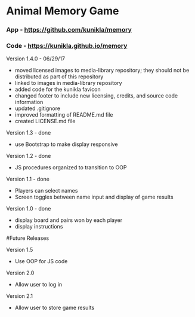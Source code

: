 # Animal Memory Game
### App  - https://github.com/kunikla/memory
### Code - https://kunikla.github.io/memory

Version 1.4.0 - 06/29/17
  * moved licensed images to media-library repository;
   they should not be distributed
   as part of this repository
  * linked to images in media-library repository
  * added code for the kunikla favicon
  * changed footer to include new licensing, credits,
   and source code information
  * updated .gitignore
  * improved formatting of README.md file
  * created LICENSE.md file

Version 1.3 - done
  * use Bootstrap to make display responsive

Version 1.2 - done
  * JS procedures organized to transition to OOP

Version 1.1 - done
  * Players can select names
  * Screen toggles between name input and display of game results

Version 1.0 - done
  * display board and pairs won by each player
  * display instructions

#Future Releases 

Version 1.5
  * Use OOP for JS code

Version 2.0
  * Allow user to log in

Version 2.1
  * Allow user to store game results
